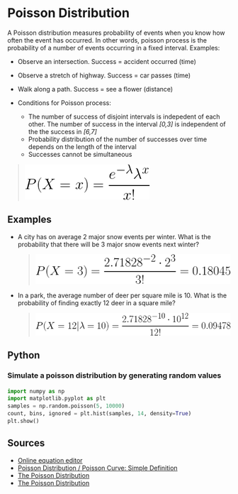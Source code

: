 
# Poisson Distribution

A Poisson distribution measures probability of events when you know how often the event has occurred. In other words, poisson process is the probability of a number of events occurring in a fixed interval. Examples:

* Observe an intersection. Success = accident occurred (time)
* Observe a stretch of highway. Success = car passes (time)
* Walk along a path. Success = see a flower (distance)

* Conditions for Poisson process:
  * The number of success of disjoint intervals is indepedent of each other. The number of success in the interval <em>[0,3]</em> is independent of the the success in <em>[6,7]</em>
  * Probability distribution of the number of successes over time depends on the length of the interval
  * Successes cannot be simultaneous

> ![poisson distribution](./img/f2c23011-74e9-473a-837c-e50038e76022.png)<!--
  P(X = x) = \frac{e^{-\lambda}\lambda^x}{x!}
  -->

## Examples

* A city has on average 2 major snow events per winter. What is the probability that there will be 3 major snow events next winter?
  > ![snow example](./img/7644e733-722f-4509-a24f-a64d5e7ac2f9.png)<!--
  {P(X = 3|\lambda=2) = \frac{2.71828^{-2}\cdot 2^3}{3!} = 0.18045}
  -->
* In a park, the average number of deer per square mile is 10. What is the probability of finding exactly 12 deer in a square mile?
  > ![deer example](./img/0b33f71a-756d-4c3a-972b-2fa359a864f5.png)<!--
  {P(X = 12|\lambda=10) = \frac{2.71828^{-10}\cdot 10^{12}}{12!} = 0.09478}
  -->

## Python

### Simulate a poisson distribution by generating random values

```python
import numpy as np
import matplotlib.pyplot as plt
samples = np.random.poisson(5, 10000)
count, bins, ignored = plt.hist(samples, 14, density=True)
plt.show()
```

## Sources
* [Online equation editor](https://www.codecogs.com/latex/eqneditor.php)
* [Poisson Distribution / Poisson Curve: Simple Definition](https://www.statisticshowto.datasciencecentral.com/poisson-distribution/)
* [The Poisson Distribution](http://www.stat.wisc.edu/~wardrop/courses/371chapter4.pdf)
* [The Poisson Distribution](https://www.stat.wisc.edu/courses/st371-larget/poisson-handout.pdf)
